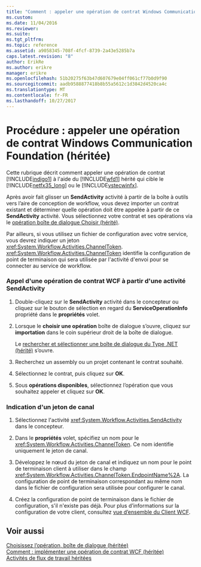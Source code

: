 ```yaml
---
title: "Comment : appeler une opération de contrat Windows Communication Foundation (hérité) | Documents Microsoft"
ms.custom: 
ms.date: 11/04/2016
ms.reviewer: 
ms.suite: 
ms.tgt_pltfrm: 
ms.topic: reference
ms.assetid: a9058345-708f-4fcf-8739-2a43e5285b7a
caps.latest.revision: "8"
author: ErikRe
ms.author: erikre
manager: erikre
ms.openlocfilehash: 51b20275f63b47d607679e04ff061cf77b0d9f90
ms.sourcegitcommit: aadb9588877418b8b55a5612c1d3842d4520ca4c
ms.translationtype: MT
ms.contentlocale: fr-FR
ms.lasthandoff: 10/27/2017
---
```

# <a name="how-to-invoke-a-windows-communication-foundation-contract-operation-legacy"></a>Procédure : appeler une opération de contrat Windows Communication Foundation (héritée)
Cette rubrique décrit comment appeler une opération de contrat [!INCLUDE[indigo1](../workflow-designer/includes/indigo1_md.md)] à l'aide du [!INCLUDE[wfd1](../workflow-designer/includes/wfd1_md.md)] hérité qui cible le [!INCLUDE[netfx35_long](../workflow-designer/includes/netfx35_long_md.md)] ou le [!INCLUDE[vstecwinfx](../workflow-designer/includes/vstecwinfx_md.md)].  
  
 Après avoir fait glisser un **SendActivity** activité à partir de la boîte à outils vers l’aire de conception de workflow, vous devez importer un contrat existant et déterminer quelle opération doit être appelée à partir de ce **SendActivity** activité. Vous sélectionnez votre contrat et ses opérations via le [opération boîte de dialogue Choisir (hérité)](../workflow-designer/choose-operation-dialog-box-legacy.md).  
  
 Par ailleurs, si vous utilisez un fichier de configuration avec votre service, vous devrez indiquer un jeton <xref:System.Workflow.Activities.ChannelToken>. <xref:System.Workflow.Activities.ChannelToken> identifie la configuration de point de terminaison qui sera utilisée par l'activité d'envoi pour se connecter au service de workflow.  
  
### <a name="to-invoke-a-wcf-contract-operation-from-a-sendactivity-activity"></a>Appel d'une opération de contrat WCF à partir d'une activité SendActivity  
  
1.  Double-cliquez sur le **SendActivity** activité dans le concepteur ou cliquez sur le bouton de sélection en regard du **ServiceOperationInfo** propriété dans le **propriétés** volet.  
  
2.  Lorsque le **choisir une opération** boîte de dialogue s’ouvre, cliquez sur **importation** dans le coin supérieur droit de la boîte de dialogue.  
  
     Le [rechercher et sélectionner une boîte de dialogue du Type .NET (hérité)](../workflow-designer/browse-and-select-a-dotnet-type-dialog-box-legacy.md) s’ouvre.  
  
3.  Recherchez un assembly ou un projet contenant le contrat souhaité.  
  
4.  Sélectionnez le contrat, puis cliquez sur **OK**.  
  
5.  Sous **opérations disponibles**, sélectionnez l’opération que vous souhaitez appeler et cliquez sur **OK**.  
  
### <a name="to-specify-a-channel-token"></a>Indication d'un jeton de canal  
  
1.  Sélectionnez l'activité <xref:System.Workflow.Activities.SendActivity> dans le concepteur.  
  
2.  Dans le **propriétés** volet, spécifiez un nom pour le <xref:System.Workflow.Activities.ChannelToken>. Ce nom identifie uniquement le jeton de canal.  
  
3.  Développez le nœud du jeton de canal et indiquez un nom pour le point de terminaison client à utiliser dans le champ <xref:System.Workflow.Activities.ChannelToken.EndpointName%2A>. La configuration de point de terminaison correspondant au même nom dans le fichier de configuration sera utilisée pour configurer le canal.  
  
4.  Créez la configuration de point de terminaison dans le fichier de configuration, s'il n'existe pas déjà. Pour plus d’informations sur la configuration de votre client, consultez [vue d’ensemble du Client WCF](/dotnet/framework/wcf/wcf-client-overview).  
  
## <a name="see-also"></a>Voir aussi  
 [Choisissez l’opération, boîte de dialogue (héritée)](../workflow-designer/choose-operation-dialog-box-legacy.md)   
 [Comment : implémenter une opération de contrat WCF (héritée)](../workflow-designer/how-to-implement-a-windows-communication-foundation-contract-operation-legacy.md)   
 [Activités de flux de travail héritées](../workflow-designer/legacy-workflow-activities.md)